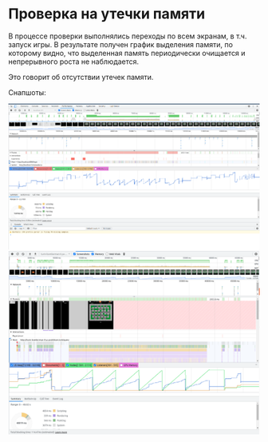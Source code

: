 # Проверка на утечки памяти

В процессе проверки выполнялись переходы по всем экранам, в т.ч. запуск игры.
В результате получен график выделения памяти, по которому видно, что выделенная память периодически очищается и непрерывного роста не наблюдается.

Это говорит об отсутствии утечек памяти.

Снапшоты:

<img src="./docpics/memory-leaks/memory-leaks-1.png" alt="Тайм-лайн выделения памяти" title="Тайм-лайн выделения памяти">

<img src="./docpics/memory-leaks/memory-leaks-2.png" alt="Тайм-лайн выделения памяти" title="Тайм-лайн выделения памяти">
